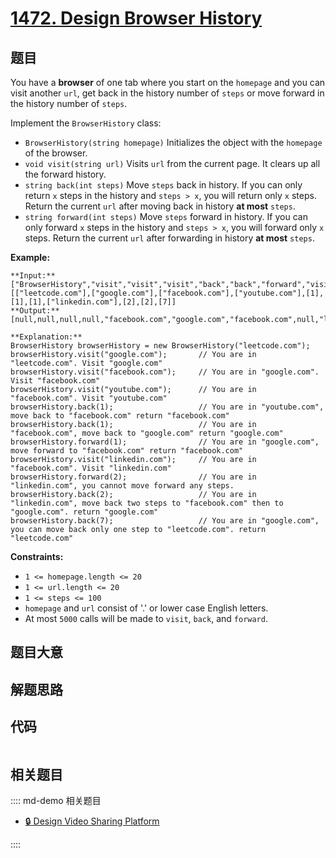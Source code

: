 # [1472. Design Browser History](https://leetcode.com/problems/design-browser-history)

## 题目

You have a **browser** of one tab where you start on the `homepage` and you
can visit another `url`, get back in the history number of `steps` or move
forward in the history number of `steps`.

Implement the `BrowserHistory` class:

  * `BrowserHistory(string homepage)` Initializes the object with the `homepage` of the browser.
  * `void visit(string url)` Visits `url` from the current page. It clears up all the forward history.
  * `string back(int steps)` Move `steps` back in history. If you can only return `x` steps in the history and `steps > x`, you will return only `x` steps. Return the current `url` after moving back in history **at most** `steps`.
  * `string forward(int steps)` Move `steps` forward in history. If you can only forward `x` steps in the history and `steps > x`, you will forward only `x` steps. Return the current `url` after forwarding in history **at most** `steps`.



**Example:**

    
    
    **Input:**
    ["BrowserHistory","visit","visit","visit","back","back","forward","visit","forward","back","back"]
    [["leetcode.com"],["google.com"],["facebook.com"],["youtube.com"],[1],[1],[1],["linkedin.com"],[2],[2],[7]]
    **Output:**
    [null,null,null,null,"facebook.com","google.com","facebook.com",null,"linkedin.com","google.com","leetcode.com"]
    
    **Explanation:**
    BrowserHistory browserHistory = new BrowserHistory("leetcode.com");
    browserHistory.visit("google.com");       // You are in "leetcode.com". Visit "google.com"
    browserHistory.visit("facebook.com");     // You are in "google.com". Visit "facebook.com"
    browserHistory.visit("youtube.com");      // You are in "facebook.com". Visit "youtube.com"
    browserHistory.back(1);                   // You are in "youtube.com", move back to "facebook.com" return "facebook.com"
    browserHistory.back(1);                   // You are in "facebook.com", move back to "google.com" return "google.com"
    browserHistory.forward(1);                // You are in "google.com", move forward to "facebook.com" return "facebook.com"
    browserHistory.visit("linkedin.com");     // You are in "facebook.com". Visit "linkedin.com"
    browserHistory.forward(2);                // You are in "linkedin.com", you cannot move forward any steps.
    browserHistory.back(2);                   // You are in "linkedin.com", move back two steps to "facebook.com" then to "google.com". return "google.com"
    browserHistory.back(7);                   // You are in "google.com", you can move back only one step to "leetcode.com". return "leetcode.com"
    



**Constraints:**

  * `1 <= homepage.length <= 20`
  * `1 <= url.length <= 20`
  * `1 <= steps <= 100`
  * `homepage` and `url` consist of  '.' or lower case English letters.
  * At most `5000` calls will be made to `visit`, `back`, and `forward`.


## 题目大意

## 解题思路

## 代码

```javascript

```

## 相关题目

:::: md-demo 相关题目
- [🔒 Design Video Sharing Platform](https://leetcode.com/problems/design-video-sharing-platform)

::::
